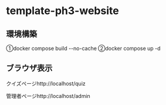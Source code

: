 # template-ph3-website

## 環境構築
①docker compose build --no-cache
②docker compose up -d

## ブラウザ表示
クイズページhttp://localhost/quiz 

管理者ページhttp://localhost/admin


